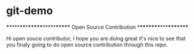 # git-demo

************************\*************************\*\*\*\*****\*\*****\***\*\*\*\*\***\*\*\*\*\***\*\*\*\*\*** Open Source Contribution \***\*\*\*\*\*\*\***\*\*\***\*\*\*\*\*\*\***

Hi open souce contributor, I hope you are doing great it's nice to see that you finaly going to do open source contribution through this repo.
